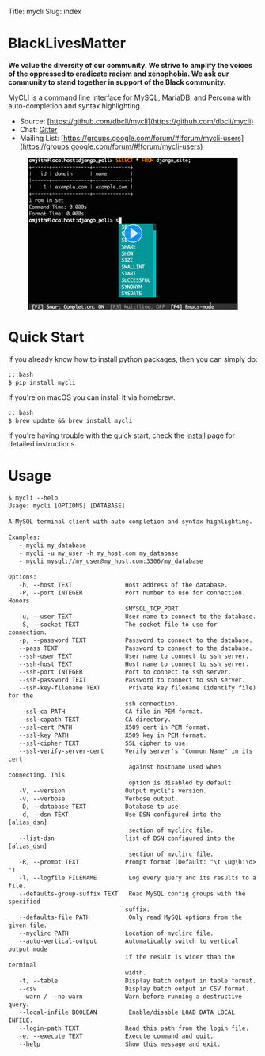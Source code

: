 Title: mycli
Slug: index

# BlackLivesMatter

**We value the diversity of our community. We strive to amplify the voices of the oppressed to eradicate racism and xenophobia. We ask our community to stand together in support of the Black community.**


MyCLI is a command line interface for MySQL, MariaDB, and Percona with auto-completion and syntax
highlighting.

* Source: [https://github.com/dbcli/mycli](https://github.com/dbcli/mycli)
* Chat: [Gitter](https://gitter.im/dbcli/mycli/)
* Mailing List:  [https://groups.google.com/forum/#!forum/mycli-users](https://groups.google.com/forum/#!forum/mycli-users)

<figure>
<img src="/images/main.png" width=700 align="center" data-alt="/images/main.gif">
</figure>

# Quick Start

If you already know how to install python packages, then you can simply do:

    :::bash
    $ pip install mycli

If you're on macOS you can install it via homebrew.

    :::bash
    $ brew update && brew install mycli

If you're having trouble with the quick start, check the [install] page for
detailed instructions.

# Usage

    $ mycli --help
    Usage: mycli [OPTIONS] [DATABASE]

    A MySQL terminal client with auto-completion and syntax highlighting.

    Examples:
       - mycli my_database
       - mycli -u my_user -h my_host.com my_database
       - mycli mysql://my_user@my_host.com:3306/my_database

    Options:
       -h, --host TEXT               Host address of the database.
       -P, --port INTEGER            Port number to use for connection. Honors
                                     $MYSQL_TCP_PORT.
       -u, --user TEXT               User name to connect to the database.
       -S, --socket TEXT             The socket file to use for connection.
       -p, --password TEXT           Password to connect to the database.
       --pass TEXT                   Password to connect to the database.
       --ssh-user TEXT               User name to connect to ssh server.
       --ssh-host TEXT               Host name to connect to ssh server.
       --ssh-port INTEGER            Port to connect to ssh server.
       --ssh-password TEXT           Password to connect to ssh server.
       --ssh-key-filename TEXT        Private key filename (identify file) for the
                                     ssh connection.
       --ssl-ca PATH                 CA file in PEM format.
       --ssl-capath TEXT             CA directory.
       --ssl-cert PATH               X509 cert in PEM format.
       --ssl-key PATH                X509 key in PEM format.
       --ssl-cipher TEXT             SSL cipher to use.
       --ssl-verify-server-cert      Verify server's "Common Name" in its cert
                                      against hostname used when connecting. This
                                      option is disabled by default.
       -V, --version                 Output mycli's version.
       -v, --verbose                 Verbose output.
       -D, --database TEXT           Database to use.
       -d, --dsn TEXT                Use DSN configured into the [alias_dsn]
                                      section of myclirc file.
       --list-dsn                    list of DSN configured into the [alias_dsn]
                                      section of myclirc file.
       -R, --prompt TEXT             Prompt format (Default: "\t \u@\h:\d> ").
       -l, --logfile FILENAME         Log every query and its results to a file.
       --defaults-group-suffix TEXT   Read MySQL config groups with the specified
                                     suffix.
       --defaults-file PATH           Only read MySQL options from the given file.
       --myclirc PATH                Location of myclirc file.
       --auto-vertical-output        Automatically switch to vertical output mode
                                     if the result is wider than the terminal
                                     width.
       -t, --table                   Display batch output in table format.
       --csv                         Display batch output in CSV format.
       --warn / --no-warn            Warn before running a destructive query.
       --local-infile BOOLEAN         Enable/disable LOAD DATA LOCAL INFILE.
       --login-path TEXT             Read this path from the login file.
       -e, --execute TEXT            Execute command and quit.
       --help                        Show this message and exit.

[install]: {filename}/pages/1.install.md
